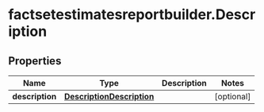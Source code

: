 # factsetestimatesreportbuilder.Description

## Properties

Name | Type | Description | Notes
------------ | ------------- | ------------- | -------------
**description** | [**DescriptionDescription**](DescriptionDescription.md) |  | [optional] 


